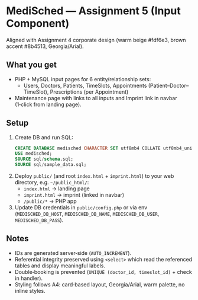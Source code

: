 # MediSched — Assignment 5 (Input Component)
Aligned with Assignment 4 corporate design (warm beige #fdf6e3, brown accent #8b4513, Georgia/Arial).

## What you get
- PHP + MySQL input pages for 6 entity/relationship sets:
  - Users, Doctors, Patients, TimeSlots, Appointments (Patient–Doctor–TimeSlot), Prescriptions (per Appointment)
- Maintenance page with links to all inputs and Imprint link in navbar (1‑click from landing page).

## Setup
1. Create DB and run SQL:
   ```sql
   CREATE DATABASE medisched CHARACTER SET utf8mb4 COLLATE utf8mb4_unicode_ci;
   USE medisched;
   SOURCE sql/schema.sql;
   SOURCE sql/sample_data.sql;
   ```
2. Deploy `public/` (and root `index.html` + `imprint.html`) to your web directory, e.g. `~/public_html/`:
   - `index.html` → landing page
   - `imprint.html` → imprint (linked in navbar)
   - `/public/*` → PHP app
3. Update DB credentials in `public/config.php` or via env (`MEDISCHED_DB_HOST`, `MEDISCHED_DB_NAME`, `MEDISCHED_DB_USER`, `MEDISCHED_DB_PASS`).

## Notes
- IDs are generated server‑side (`AUTO_INCREMENT`).
- Referential integrity preserved using `<select>` which read the referenced tables and display meaningful labels.
- Double‑booking is prevented (`UNIQUE (doctor_id, timeslot_id)` + check in handler).
- Styling follows A4: card‑based layout, Georgia/Arial, warm palette, no inline styles.

